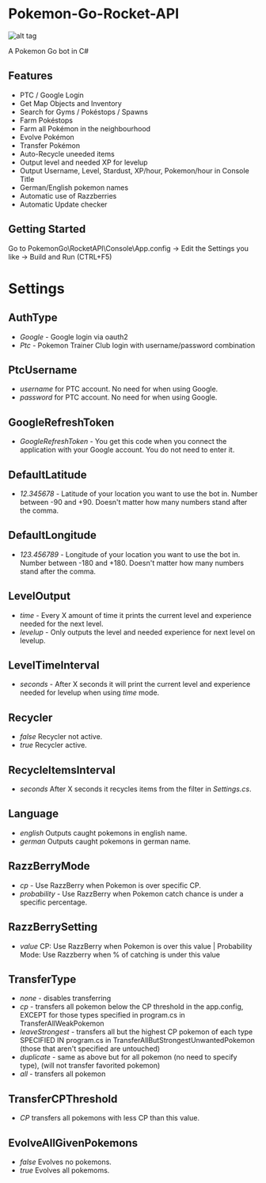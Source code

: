 # Pokemon-Go-Rocket-API
![alt tag](https://github.com/DetectiveSquirrel/Pokemon-Go-Rocket-API/blob/master/screenshot.jpg)

A Pokemon Go bot in C#

## Features
* PTC / Google Login
* Get Map Objects and Inventory
* Search for Gyms / Pokéstops / Spawns
* Farm Pokéstops
* Farm all Pokémon in the neighbourhood
* Evolve Pokémon
* Transfer Pokémon
* Auto-Recycle uneeded items
* Output level and needed XP for levelup
* Output Username, Level, Stardust, XP/hour, Pokemon/hour in Console Title
* German/English pokemon names
* Automatic use of Razzberries
* Automatic Update checker

## Getting Started

Go to PokemonGo\RocketAPI\Console\App.config -> Edit the Settings you like -> Build and Run (CTRL+F5)

# Settings
## AuthType
* *Google* - Google login via oauth2
* *Ptc* - Pokemon Trainer Club login with username/password combination

## PtcUsername
* *username* for PTC account. No need for when using Google.
* *password* for PTC account. No need for when using Google.

## GoogleRefreshToken
* *GoogleRefreshToken* - You get this code when you connect the application with your Google account. You do not need to enter it.

## DefaultLatitude
* *12.345678* - Latitude of your location you want to use the bot in. Number between -90 and +90. Doesn't matter how many numbers stand after the comma.

## DefaultLongitude
* *123.456789* - Longitude of your location you want to use the bot in. Number between -180 and +180. Doesn't matter how many numbers stand after the comma.

## LevelOutput
* *time* - Every X amount of time it prints the current level and experience needed for the next level.
* *levelup* - Only outputs the level and needed experience for next level on levelup.

## LevelTimeInterval
* *seconds* - After X seconds it will print the current level and experience needed for levelup when using *time* mode.

## Recycler
* *false* Recycler not active.
* *true* Recycler active.

## RecycleItemsInterval
* *seconds* After X seconds it recycles items from the filter in *Settings.cs*.

## Language
* *english* Outputs caught pokemons in english name.
* *german*  Outputs caught pokemons in german name.

## RazzBerryMode
* *cp* - Use RazzBerry when Pokemon is over specific CP.
* *probability* - Use RazzBerry when Pokemon catch chance is under a specific percentage.

## RazzBerrySetting
* *value* CP: Use RazzBerry when Pokemon is over this value | Probability Mode: Use Razzberry when % of catching is under this value

## TransferType
* *none* - disables transferring
* *cp* - transfers all pokemon below the CP threshold in the app.config, EXCEPT for those types specified in program.cs in TransferAllWeakPokemon
* *leaveStrongest* - transfers all but the highest CP pokemon of each type SPECIFIED IN program.cs in TransferAllButStrongestUnwantedPokemon (those that aren't specified are untouched)
* *duplicate* - same as above but for all pokemon (no need to specify type), (will not transfer favorited pokemon)
* *all* - transfers all pokemon

## TransferCPThreshold
* *CP* transfers all pokemons with less CP than this value.

## EvolveAllGivenPokemons
* *false* Evolves no pokemons.
* *true* Evolves all pokemoms.
